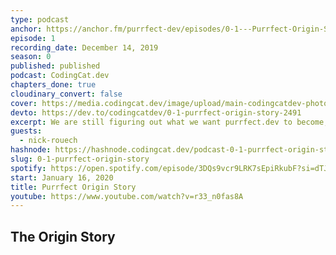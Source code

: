 ```yaml
---
type: podcast
anchor: https://anchor.fm/purrfect-dev/episodes/0-1---Purrfect-Origin-Story-ea7pgq
episode: 1
recording_date: December 14, 2019
season: 0
published: published
podcast: CodingCat.dev
chapters_done: true
cloudinary_convert: false
cover: https://media.codingcat.dev/image/upload/main-codingcatdev-photo/fvjgqo2gifcvdlpih6zk.png
devto: https://dev.to/codingcatdev/0-1-purrfect-origin-story-2491
excerpt: We are still figuring out what we want purrfect.dev to become, but having fun learning about everyone in the web development community.
guests:
  - nick-rouech
hashnode: https://hashnode.codingcat.dev/podcast-0-1-purrfect-origin-story
slug: 0-1-purrfect-origin-story
spotify: https://open.spotify.com/episode/3DQs9vcr9LRK7sEpiRkubF?si=dTJx71SOQXiia6bbdmBv-Q
start: January 16, 2020
title: Purrfect Origin Story
youtube: https://www.youtube.com/watch?v=r33_n0fas8A
---
```


## The Origin Story
